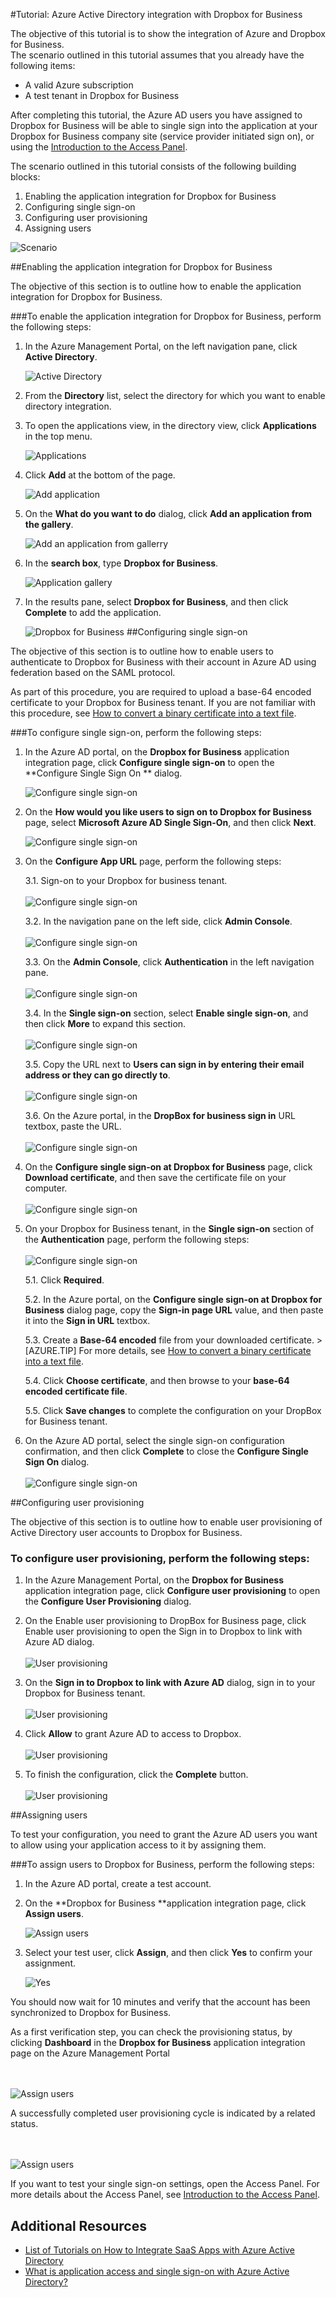 <properties 
    pageTitle="Tutorial: Azure Active Directory integration with Dropbox for Business | Microsoft Azure" 
    description="Learn how to use Dropbox for Business with Azure Active Directory to enable single sign-on, automated provisioning, and more!" 
    services="active-directory" 
    authors="MarkusVi"  
    documentationCenter="na" 
    manager="stevenpo"/>
<tags 
    ms.service="active-directory" 
    ms.devlang="na" 
    ms.topic="article" 
    ms.tgt_pltfrm="na" 
    ms.workload="identity" 
    ms.date="10/22/2015" 
    ms.author="markvi" />

#Tutorial: Azure Active Directory integration with Dropbox for Business
  
The objective of this tutorial is to show the integration of Azure and Dropbox for Business.  
The scenario outlined in this tutorial assumes that you already have the following items:

-   A valid Azure subscription
-   A test tenant in Dropbox for Business
  
After completing this tutorial, the Azure AD users you have assigned to Dropbox for Business will be able to single sign into the application at your Dropbox for Business company site (service provider initiated sign on), or using the [Introduction to the Access Panel](active-directory-saas-access-panel-introduction.md).
  
The scenario outlined in this tutorial consists of the following building blocks:

1.  Enabling the application integration for Dropbox for Business
2.  Configuring single sign-on
3.  Configuring user provisioning
4.  Assigning users

![Scenario](./media/active-directory-saas-dropboxforbusiness-tutorial/IC769508.png "Scenario")



##Enabling the application integration for Dropbox for Business
  
The objective of this section is to outline how to enable the application integration for Dropbox for Business.

###To enable the application integration for Dropbox for Business, perform the following steps:

1.  In the Azure Management Portal, on the left navigation pane, click **Active Directory**.

    ![Active Directory](./media/active-directory-saas-dropboxforbusiness-tutorial/IC700993.png "Active Directory")

2.  From the **Directory** list, select the directory for which you want to enable directory integration.

3.  To open the applications view, in the directory view, click **Applications** in the top menu.

    ![Applications](./media/active-directory-saas-dropboxforbusiness-tutorial/IC700994.png "Applications")

4.  Click **Add** at the bottom of the page.

    ![Add application](./media/active-directory-saas-dropboxforbusiness-tutorial/IC749321.png "Add application")

5.  On the **What do you want to do** dialog, click **Add an application from the gallery**.

    ![Add an application from gallerry](./media/active-directory-saas-dropboxforbusiness-tutorial/IC749322.png "Add an application from gallerry")

6.  In the **search box**, type **Dropbox for Business**.

    ![Application gallery](./media/active-directory-saas-dropboxforbusiness-tutorial/IC701010.png "Application gallery")

7.  In the results pane, select **Dropbox for Business**, and then click **Complete** to add the application.

    ![Dropbox for Business](./media/active-directory-saas-dropboxforbusiness-tutorial/IC701011.png "Dropbox for Business")
##Configuring single sign-on
  
The objective of this section is to outline how to enable users to authenticate to Dropbox for Business with their account in Azure AD using federation based on the SAML protocol.

As part of this procedure, you are required to upload a base-64 encoded certificate to your Dropbox for Business tenant. If you are not familiar with this procedure, see [How to convert a binary certificate into a text file](http://youtu.be/PlgrzUZ-Y1o).

###To configure single sign-on, perform the following steps:

1.  In the Azure AD portal, on the **Dropbox for Business** application integration page, click **Configure single sign-on** to open the **Configure Single Sign On ** dialog.

    ![Configure single sign-on](./media/active-directory-saas-dropboxforbusiness-tutorial/IC749323.png "Configure single sign-on")

2.  On the **How would you like users to sign on to Dropbox for Business** page, select **Microsoft Azure AD Single Sign-On**, and then click **Next**.

    ![Configure single sign-on](./media/active-directory-saas-dropboxforbusiness-tutorial/IC749327.png "Configure single sign-on")

3.  On the **Configure App URL** page, perform the following steps:

     3.1. Sign-on to your Dropbox for business tenant. <br><br>  ![Configure single sign-on](./media/active-directory-saas-dropboxforbusiness-tutorial/IC769509.png "Configure single sign-on")

     3.2. In the navigation pane on the left side, click **Admin Console**. <br><br>  ![Configure single sign-on](./media/active-directory-saas-dropboxforbusiness-tutorial/IC769510.png "Configure single sign-on")

     3.3. On the **Admin Console**, click **Authentication** in the left navigation pane. <br><br>  ![Configure single sign-on](./media/active-directory-saas-dropboxforbusiness-tutorial/IC769511.png "Configure single sign-on")

     3.4. In the **Single sign-on** section, select **Enable single sign-on**, and then click **More** to expand this section.  <br><br>  ![Configure single sign-on](./media/active-directory-saas-dropboxforbusiness-tutorial/IC769512.png "Configure single sign-on")

     3.5. Copy the URL next to **Users can sign in by entering their email address or they can go directly to**. <br><br>  ![Configure single sign-on](./media/active-directory-saas-dropboxforbusiness-tutorial/IC769513.png "Configure single sign-on")

     3.6. On the Azure portal, in the **DropBox for business sign in** URL textbox, paste the URL. <br><br>  ![Configure single sign-on](./media/active-directory-saas-dropboxforbusiness-tutorial/IC769514.png "Configure single sign-on")  



4. On the **Configure single sign-on at Dropbox for Business** page, click **Download certificate**, and then save the certificate file on your computer.  <br><br>  ![Configure single sign-on](./media/active-directory-saas-dropboxforbusiness-tutorial/IC769515.png "Configure single sign-on")


5. On your Dropbox for Business tenant, in the **Single sign-on** section of the **Authentication** page, perform the following steps: <br><br>  ![Configure single sign-on](./media/active-directory-saas-dropboxforbusiness-tutorial/IC769516.png "Configure single sign-on")

     5.1. Click **Required**.

     5.2. In the Azure portal, on the **Configure single sign-on at Dropbox for Business** dialog page, copy the **Sign-in page URL** value, and then paste it into the **Sign in URL** textbox.


     5.3. Create a **Base-64 encoded** file from your downloaded certificate. > [AZURE.TIP] For more details, see [How to convert a binary certificate into a text file](http://youtu.be/PlgrzUZ-Y1o).


     5.4. Click **Choose certificate**, and then browse to your **base-64 encoded certificate file**.


     5.5. Click **Save changes** to complete the configuration on your DropBox for Business tenant.


6. On the Azure AD portal, select the single sign-on configuration confirmation, and then click **Complete** to close the **Configure Single Sign On** dialog. <br><br>  ![Configure single sign-on](./media/active-directory-saas-dropboxforbusiness-tutorial/IC749329.png "Configure single sign-on")





##Configuring user provisioning
  
The objective of this section is to outline how to enable user provisioning of Active Directory user accounts to Dropbox for Business.


### To configure user provisioning, perform the following steps:

1. In the Azure Management Portal, on the **Dropbox for Business** application integration page, click **Configure user provisioning** to open the **Configure User Provisioning** dialog.

2. On the Enable user provisioning to DropBox for Business page, click Enable user provisioning to open the Sign in to Dropbox to link with Azure AD dialog.  <br><br> ![User provisioning](./media/active-directory-saas-dropboxforbusiness-tutorial/IC769517.png "User provisioning")

3. On the **Sign in to Dropbox to link with Azure AD** dialog, sign in to your Dropbox for Business tenant. <br><br> ![User provisioning](./media/active-directory-saas-dropboxforbusiness-tutorial/IC769518.png "User provisioning")



4. Click **Allow** to grant Azure AD to access to Dropbox. <br><br> ![User provisioning](./media/active-directory-saas-dropboxforbusiness-tutorial/IC769519.png "User provisioning")



5. To finish the configuration, click the **Complete** button.  <br><br> ![User provisioning](./media/active-directory-saas-dropboxforbusiness-tutorial/IC769520.png "User provisioning")




##Assigning users
  
To test your configuration, you need to grant the Azure AD users you want to allow using your application access to it by assigning them.

###To assign users to Dropbox for Business, perform the following steps:

1.  In the Azure AD portal, create a test account.

2.  On the **Dropbox for Business **application integration page, click **Assign users**.

    ![Assign users](./media/active-directory-saas-dropboxforbusiness-tutorial/IC769521.png "Assign users")

3.  Select your test user, click **Assign**, and then click **Yes** to confirm your assignment.

    ![Yes](./media/active-directory-saas-dropboxforbusiness-tutorial/IC767830.png "Yes")
  


You should now wait for 10 minutes and verify that the account has been synchronized to Dropbox for Business.

As a first verification step, you can check the provisioning status, by clicking **Dashboard** in the **Dropbox for Business** application integration page on the Azure Management Portal

<br><br>  ![Assign users](./media/active-directory-saas-dropboxforbusiness-tutorial/IC769522.png "Assign users")


A successfully completed user provisioning cycle is indicated by a related status.

<br><br>  ![Assign users](./media/active-directory-saas-dropboxforbusiness-tutorial/IC769523.png "Assign users")


If you want to test your single sign-on settings, open the Access Panel.
For more details about the Access Panel, see [Introduction to the Access Panel](active-directory-saas-access-panel-introduction.md).




## Additional Resources

* [List of Tutorials on How to Integrate SaaS Apps with Azure Active Directory](active-directory-saas-tutorial-list.md)
* [What is application access and single sign-on with Azure Active Directory?](active-directory-appssoaccess-whatis.md)



<!--HONumber=Mar16_HO4-->


